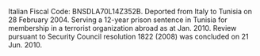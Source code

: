  Italian Fiscal Code: BNSDLA70L14Z352B. Deported from Italy to Tunisia on 28 
February 2004. Serving a 12-year prison sentence in Tunisia for membership in a 
terrorist organization abroad as at Jan. 2010. Review pursuant to Security 
Council resolution 1822 (2008) was concluded on 21 Jun. 2010. 
